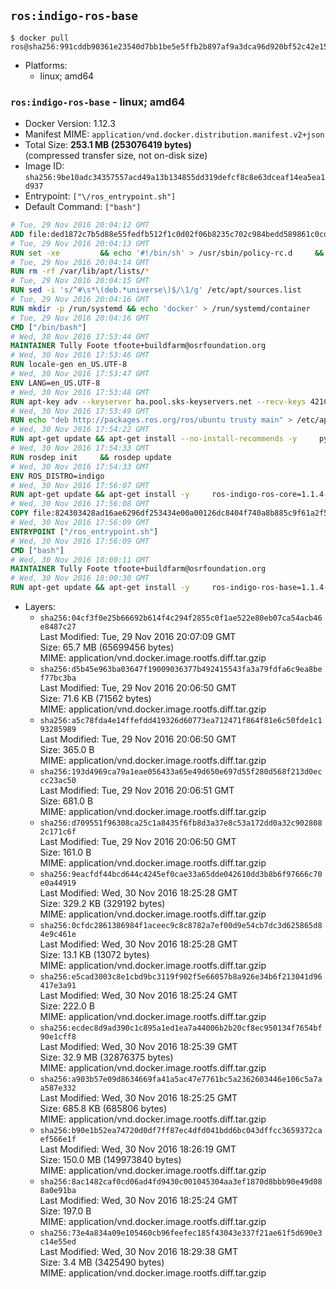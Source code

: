 ## `ros:indigo-ros-base`

```console
$ docker pull ros@sha256:991cddb90361e23540d7bb1be5e5ffb2b897af9a3dca96d920bf52c42e154229
```

-	Platforms:
	-	linux; amd64

### `ros:indigo-ros-base` - linux; amd64

-	Docker Version: 1.12.3
-	Manifest MIME: `application/vnd.docker.distribution.manifest.v2+json`
-	Total Size: **253.1 MB (253076419 bytes)**  
	(compressed transfer size, not on-disk size)
-	Image ID: `sha256:9be10adc34357557acd49a13b134855dd319defcf8c8e63dceaf14ea5ea1d937`
-	Entrypoint: `["\/ros_entrypoint.sh"]`
-	Default Command: `["bash"]`

```dockerfile
# Tue, 29 Nov 2016 20:04:12 GMT
ADD file:ded1872c7b5d88e55fedfb512f1c0d02f06b8235c702c984bedd589861c0cd46 in / 
# Tue, 29 Nov 2016 20:04:13 GMT
RUN set -xe 		&& echo '#!/bin/sh' > /usr/sbin/policy-rc.d 	&& echo 'exit 101' >> /usr/sbin/policy-rc.d 	&& chmod +x /usr/sbin/policy-rc.d 		&& dpkg-divert --local --rename --add /sbin/initctl 	&& cp -a /usr/sbin/policy-rc.d /sbin/initctl 	&& sed -i 's/^exit.*/exit 0/' /sbin/initctl 		&& echo 'force-unsafe-io' > /etc/dpkg/dpkg.cfg.d/docker-apt-speedup 		&& echo 'DPkg::Post-Invoke { "rm -f /var/cache/apt/archives/*.deb /var/cache/apt/archives/partial/*.deb /var/cache/apt/*.bin || true"; };' > /etc/apt/apt.conf.d/docker-clean 	&& echo 'APT::Update::Post-Invoke { "rm -f /var/cache/apt/archives/*.deb /var/cache/apt/archives/partial/*.deb /var/cache/apt/*.bin || true"; };' >> /etc/apt/apt.conf.d/docker-clean 	&& echo 'Dir::Cache::pkgcache ""; Dir::Cache::srcpkgcache "";' >> /etc/apt/apt.conf.d/docker-clean 		&& echo 'Acquire::Languages "none";' > /etc/apt/apt.conf.d/docker-no-languages 		&& echo 'Acquire::GzipIndexes "true"; Acquire::CompressionTypes::Order:: "gz";' > /etc/apt/apt.conf.d/docker-gzip-indexes 		&& echo 'Apt::AutoRemove::SuggestsImportant "false";' > /etc/apt/apt.conf.d/docker-autoremove-suggests
# Tue, 29 Nov 2016 20:04:14 GMT
RUN rm -rf /var/lib/apt/lists/*
# Tue, 29 Nov 2016 20:04:15 GMT
RUN sed -i 's/^#\s*\(deb.*universe\)$/\1/g' /etc/apt/sources.list
# Tue, 29 Nov 2016 20:04:16 GMT
RUN mkdir -p /run/systemd && echo 'docker' > /run/systemd/container
# Tue, 29 Nov 2016 20:04:16 GMT
CMD ["/bin/bash"]
# Wed, 30 Nov 2016 17:53:44 GMT
MAINTAINER Tully Foote tfoote+buildfarm@osrfoundation.org
# Wed, 30 Nov 2016 17:53:46 GMT
RUN locale-gen en_US.UTF-8
# Wed, 30 Nov 2016 17:53:47 GMT
ENV LANG=en_US.UTF-8
# Wed, 30 Nov 2016 17:53:48 GMT
RUN apt-key adv --keyserver ha.pool.sks-keyservers.net --recv-keys 421C365BD9FF1F717815A3895523BAEEB01FA116
# Wed, 30 Nov 2016 17:53:49 GMT
RUN echo "deb http://packages.ros.org/ros/ubuntu trusty main" > /etc/apt/sources.list.d/ros-latest.list
# Wed, 30 Nov 2016 17:54:22 GMT
RUN apt-get update && apt-get install --no-install-recommends -y     python-rosdep     python-rosinstall     python-vcstools     && rm -rf /var/lib/apt/lists/*
# Wed, 30 Nov 2016 17:54:33 GMT
RUN rosdep init     && rosdep update
# Wed, 30 Nov 2016 17:54:33 GMT
ENV ROS_DISTRO=indigo
# Wed, 30 Nov 2016 17:56:07 GMT
RUN apt-get update && apt-get install -y     ros-indigo-ros-core=1.1.4-0*     && rm -rf /var/lib/apt/lists/*
# Wed, 30 Nov 2016 17:56:08 GMT
COPY file:824303428ad16ae6296df253434e00a00126dc8404f740a8b885c9f61a2f5fcb in / 
# Wed, 30 Nov 2016 17:56:09 GMT
ENTRYPOINT ["/ros_entrypoint.sh"]
# Wed, 30 Nov 2016 17:56:09 GMT
CMD ["bash"]
# Wed, 30 Nov 2016 18:00:11 GMT
MAINTAINER Tully Foote tfoote+buildfarm@osrfoundation.org
# Wed, 30 Nov 2016 18:00:30 GMT
RUN apt-get update && apt-get install -y     ros-indigo-ros-base=1.1.4-0*     && rm -rf /var/lib/apt/lists/*
```

-	Layers:
	-	`sha256:04cf3f0e25b66692b614f4c294f2855c0f1ae522e80eb07ca54acb46e8487c27`  
		Last Modified: Tue, 29 Nov 2016 20:07:09 GMT  
		Size: 65.7 MB (65699456 bytes)  
		MIME: application/vnd.docker.image.rootfs.diff.tar.gzip
	-	`sha256:d5b45e963ba03647f19009036377b492415543fa3a79fdfa6c9ea8bef77bc3ba`  
		Last Modified: Tue, 29 Nov 2016 20:06:50 GMT  
		Size: 71.6 KB (71562 bytes)  
		MIME: application/vnd.docker.image.rootfs.diff.tar.gzip
	-	`sha256:a5c78fda4e14ffefdd419326d60773ea712471f864f81e6c50fde1c193285989`  
		Last Modified: Tue, 29 Nov 2016 20:06:50 GMT  
		Size: 365.0 B  
		MIME: application/vnd.docker.image.rootfs.diff.tar.gzip
	-	`sha256:193d4969ca79a1eae056433a65e49d650e697d55f280d568f213d0eccc23ac50`  
		Last Modified: Tue, 29 Nov 2016 20:06:51 GMT  
		Size: 681.0 B  
		MIME: application/vnd.docker.image.rootfs.diff.tar.gzip
	-	`sha256:d709551f96308ca25c1a8435f6fb8d3a37e8c53a172dd0a32c9028082c171c6f`  
		Last Modified: Tue, 29 Nov 2016 20:06:50 GMT  
		Size: 161.0 B  
		MIME: application/vnd.docker.image.rootfs.diff.tar.gzip
	-	`sha256:9eacfdf44bcd644c4245ef0cae33a65dde042610dd3b8b6f97666c70e0a44919`  
		Last Modified: Wed, 30 Nov 2016 18:25:28 GMT  
		Size: 329.2 KB (329192 bytes)  
		MIME: application/vnd.docker.image.rootfs.diff.tar.gzip
	-	`sha256:0cfdc2861386984f1aceec9c8c8782a7ef00d9e54cb7dc3d625865d84e9c461e`  
		Last Modified: Wed, 30 Nov 2016 18:25:28 GMT  
		Size: 13.1 KB (13072 bytes)  
		MIME: application/vnd.docker.image.rootfs.diff.tar.gzip
	-	`sha256:e5cad3003c8e1cbd9bc3119f902f5e66057b8a926e34b6f213041d96417e3a91`  
		Last Modified: Wed, 30 Nov 2016 18:25:24 GMT  
		Size: 222.0 B  
		MIME: application/vnd.docker.image.rootfs.diff.tar.gzip
	-	`sha256:ecdec8d9ad390c1c895a1ed1ea7a44006b2b20cf8ec950134f7654bf90e1cff8`  
		Last Modified: Wed, 30 Nov 2016 18:25:39 GMT  
		Size: 32.9 MB (32876375 bytes)  
		MIME: application/vnd.docker.image.rootfs.diff.tar.gzip
	-	`sha256:a903b57e09d8634669fa41a5ac47e7761bc5a2362603446e106c5a7aa587e332`  
		Last Modified: Wed, 30 Nov 2016 18:25:25 GMT  
		Size: 685.8 KB (685806 bytes)  
		MIME: application/vnd.docker.image.rootfs.diff.tar.gzip
	-	`sha256:b90e1b52ea74720d0df7ff87ec4dfd041bdd6bc043dffcc3659372caef566e1f`  
		Last Modified: Wed, 30 Nov 2016 18:26:19 GMT  
		Size: 150.0 MB (149973840 bytes)  
		MIME: application/vnd.docker.image.rootfs.diff.tar.gzip
	-	`sha256:8ac1482caf0cd06ad4fd9430c001045304aa3ef1870d8bbb90e49d088a0e91ba`  
		Last Modified: Wed, 30 Nov 2016 18:25:24 GMT  
		Size: 197.0 B  
		MIME: application/vnd.docker.image.rootfs.diff.tar.gzip
	-	`sha256:73e4a834a09e105460cb96feefec185f43043e337f21ae61f5d690e3c14e55ed`  
		Last Modified: Wed, 30 Nov 2016 18:29:38 GMT  
		Size: 3.4 MB (3425490 bytes)  
		MIME: application/vnd.docker.image.rootfs.diff.tar.gzip
